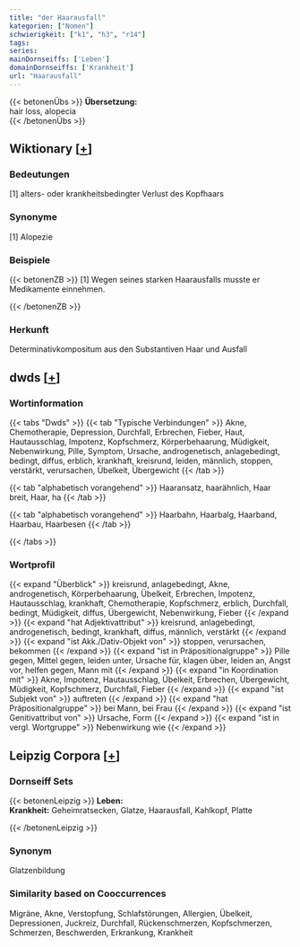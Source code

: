 ```yaml
---
title: "der Haarausfall"
kategorien: ["Nomen"]
schwierigkeit: ["k1", "h3", "r14"]
tags:
series:
mainDornseiffs: ['Leben']
domainDornseiffs: ['Krankheit']
url: "Haarausfall"
---
```


{{< betonenÜbs >}}
**Übersetzung:**  
hair loss, alopecia  
{{< /betonenÜbs >}}

## Wiktionary [[+](https://de.wiktionary.org/wiki/Haarausfall)]

### Bedeutungen
[1] alters- oder krankheitsbedingter Verlust des Kopfhaars  

### Synonyme
[1] Alopezie  

### Beispiele
{{< betonenZB >}}
[1] Wegen seines starken Haarausfalls musste er Medikamente einnehmen.  

{{< /betonenZB >}}
### Herkunft
Determinativkompositum aus den Substantiven Haar und Ausfall  



## dwds [[+](https://www.dwds.de/wb/Haarausfall)]

### Wortinformation
{{< tabs "Dwds" >}}
{{< tab "Typische Verbindungen" >}}
Akne, Chemotherapie, Depression, Durchfall, Erbrechen, Fieber, Haut, Hautausschlag, Impotenz, Kopfschmerz, Körperbehaarung, Müdigkeit, Nebenwirkung, Pille, Symptom, Ursache, androgenetisch, anlagebedingt, bedingt, diffus, erblich, krankhaft, kreisrund, leiden, männlich, stoppen, verstärkt, verursachen, Übelkeit, Übergewicht
{{< /tab >}}

{{< tab "alphabetisch vorangehend" >}}
Haaransatz, haarähnlich, Haar breit, Haar, ha
{{< /tab >}}

{{< tab "alphabetisch vorangehend" >}}
Haarbahn, Haarbalg, Haarband, Haarbau, Haarbesen
{{< /tab >}}

{{< /tabs >}}

### Wortprofil
{{< expand "Überblick" >}} kreisrund, anlagebedingt, Akne, androgenetisch, Körperbehaarung, Übelkeit, Erbrechen, Impotenz, Hautausschlag, krankhaft, Chemotherapie, Kopfschmerz, erblich, Durchfall, bedingt, Müdigkeit, diffus, Übergewicht, Nebenwirkung, Fieber {{< /expand >}}
{{< expand "hat Adjektivattribut" >}} kreisrund, anlagebedingt, androgenetisch, bedingt, krankhaft, diffus, männlich, verstärkt {{< /expand >}}
{{< expand "ist Akk./Dativ-Objekt von" >}} stoppen, verursachen, bekommen {{< /expand >}}
{{< expand "ist in Präpositionalgruppe" >}} Pille gegen, Mittel gegen, leiden unter, Ursache für, klagen über, leiden an, Angst vor, helfen gegen, Mann mit {{< /expand >}}
{{< expand "in Koordination mit" >}} Akne, Impotenz, Hautausschlag, Übelkeit, Erbrechen, Übergewicht, Müdigkeit, Kopfschmerz, Durchfall, Fieber {{< /expand >}}
{{< expand "ist Subjekt von" >}} auftreten {{< /expand >}}
{{< expand "hat Präpositionalgruppe" >}} bei Mann, bei Frau {{< /expand >}}
{{< expand "ist Genitivattribut von" >}} Ursache, Form {{< /expand >}}
{{< expand "ist in vergl. Wortgruppe" >}} Nebenwirkung wie {{< /expand >}}

## Leipzig Corpora [[+](https://corpora.uni-leipzig.de/en/res?word=Haarausfall&corpusId=deu_newscrawl-public_2018)]

### Dornseiff Sets
{{< betonenLeipzig >}}
**Leben:**  
**Krankheit:** Geheimratsecken, Glatze, Haarausfall, Kahlkopf, Platte  

{{< /betonenLeipzig >}}

### Synonym
Glatzenbildung


### Similarity based on Cooccurrences
Migräne, Akne, Verstopfung, Schlafstörungen, Allergien, Übelkeit, Depressionen, Juckreiz, Durchfall, Rückenschmerzen, Kopfschmerzen, Schmerzen, Beschwerden, Erkrankung, Krankheit

